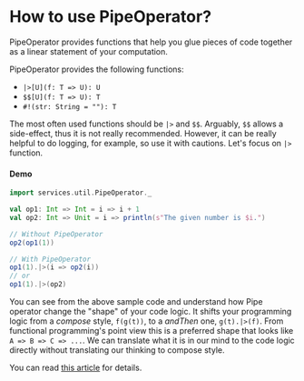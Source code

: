 # How to use PipeOperator?

PipeOperator provides functions that help you glue pieces of code together as a linear statement of your computation.

PipeOperator provides the following functions:

+ `|>[U](f: T => U): U`
+ `$$[U](f: T => U): T`
+ `#!(str: String = ""): T`

The most often used functions should be `|>` and `$$`.
Arguably, `$$` allows a side-effect, thus it is not really recommended. However, it can be really helpful to do logging, for example, so use it with cautions. Let's focus on `|>` function.  

#### Demo

```scala mdoc
import services.util.PipeOperator._

val op1: Int => Int = i => i + 1
val op2: Int => Unit = i => println(s"The given number is $i.")

// Without PipeOperator
op2(op1(1))

// With PipeOperator
op1(1).|>(i => op2(i))
// or
op1(1).|>(op2)
```

You can see from the above sample code and understand how Pipe operator change the "shape" of your code logic. It shifts your programming logic from a *compose* style, `f(g(t))`, to a *andThen* one, `g(t).|>(f)`. From functional programming's point view this is a preferred shape that looks like `A => B => C => ...`. We can translate what it is in our mind to the code logic directly without translating our thinking to compose style.

You can read [this article](https://www.scala-academy.com/tutorials/scala-pipe-operator-tutorial) for details.
